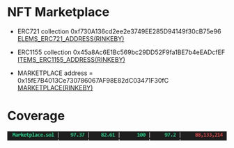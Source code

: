 # NFT Marketplace

 - ERC721 collection 0xf730A136cd2ee2e3749EE285D94149f30cB75e96     
 [ELEMS_ERC721_ADDRESS(RINKEBY)](https://rinkeby.etherscan.io/address/0xf730A136cd2ee2e3749EE285D94149f30cB75e96)

 - ERC1155 collection 0x45a8Ac6E1Bc569bc29DD52F9fa1BE7b4eEADcfEF
 [ITEMS_ERC1155_ADDRESS(RINKEBY)](https://rinkeby.etherscan.io/address/0x45a8Ac6E1Bc569bc29DD52F9fa1BE7b4eEADcfEF)

 - MARKETPLACE address = 0x15fE7B4013Ce730786067AF98E82dC03471F30fC
 [MARKETPLACE(RINKEBY)](https://rinkeby.etherscan.io/address/0x15fE7B4013Ce730786067AF98E82dC03471F30fC)

# Coverage

![alt text](coverage1.jpg)
